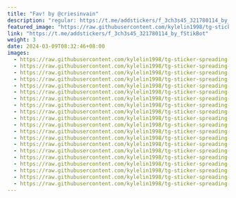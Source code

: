 ```yaml
---
title: "Fav! by @criesinvain"
description: "regular: https://t.me/addstickers/f_3ch3s45_321780114_by_fStikBot"
featured_image: "https://raw.githubusercontent.com/kylelin1998/tg-sticker-spreading-worldwide-images/main/img/e2ef5ce1-715e-43f0-ab54-265021ccc9a7.jpg"
link: "https://t.me/addstickers/f_3ch3s45_321780114_by_fStikBot"
weight: 3
date: 2024-03-09T08:32:46+08:00
images:
  - https://raw.githubusercontent.com/kylelin1998/tg-sticker-spreading-worldwide-images/main/img/e2ef5ce1-715e-43f0-ab54-265021ccc9a7.jpg
  - https://raw.githubusercontent.com/kylelin1998/tg-sticker-spreading-worldwide-images/main/img/6a4b91c6-efe5-40e3-b3bd-8b4ffb2c3517.jpg
  - https://raw.githubusercontent.com/kylelin1998/tg-sticker-spreading-worldwide-images/main/img/89c4e26a-3e34-4943-9651-2c59a7cc898f.jpg
  - https://raw.githubusercontent.com/kylelin1998/tg-sticker-spreading-worldwide-images/main/img/88dbfb44-181f-40f3-aeeb-8d734a11f878.jpg
  - https://raw.githubusercontent.com/kylelin1998/tg-sticker-spreading-worldwide-images/main/img/048f730a-0ac7-4ce6-b3ad-83b25697fe48.jpg
  - https://raw.githubusercontent.com/kylelin1998/tg-sticker-spreading-worldwide-images/main/img/40806a6a-9c7d-480c-90cd-d2a79f58e1cd.jpg
  - https://raw.githubusercontent.com/kylelin1998/tg-sticker-spreading-worldwide-images/main/img/ec88259c-b01f-47d2-b0fb-fda39795287d.jpg
  - https://raw.githubusercontent.com/kylelin1998/tg-sticker-spreading-worldwide-images/main/img/4c8e0560-65cc-4d3f-8aaf-28308afa513b.jpg
  - https://raw.githubusercontent.com/kylelin1998/tg-sticker-spreading-worldwide-images/main/img/fee89854-70e0-418c-8e86-b7cfec6e3123.jpg
  - https://raw.githubusercontent.com/kylelin1998/tg-sticker-spreading-worldwide-images/main/img/747ed0ea-cdea-42a9-bf9f-e8f4732d9d9d.jpg
  - https://raw.githubusercontent.com/kylelin1998/tg-sticker-spreading-worldwide-images/main/img/9669be3b-8ee2-4289-8bd9-c9e6cabfd084.jpg
  - https://raw.githubusercontent.com/kylelin1998/tg-sticker-spreading-worldwide-images/main/img/70c27141-eb1c-4f76-b6e6-92bf24905a62.jpg
  - https://raw.githubusercontent.com/kylelin1998/tg-sticker-spreading-worldwide-images/main/img/d34d3b74-002c-4296-8a49-04f11077a363.jpg
  - https://raw.githubusercontent.com/kylelin1998/tg-sticker-spreading-worldwide-images/main/img/8ea3cd75-d579-416a-a065-0dd594d65415.jpg
  - https://raw.githubusercontent.com/kylelin1998/tg-sticker-spreading-worldwide-images/main/img/123047a0-4dc8-42d2-a6f9-d44bfcced19d.jpg
  - https://raw.githubusercontent.com/kylelin1998/tg-sticker-spreading-worldwide-images/main/img/9e7aef63-bf3c-41c4-ab5e-38ef574392d6.jpg
  - https://raw.githubusercontent.com/kylelin1998/tg-sticker-spreading-worldwide-images/main/img/be7ebc73-37c9-4e23-86b7-a8e5f24e7077.jpg
  - https://raw.githubusercontent.com/kylelin1998/tg-sticker-spreading-worldwide-images/main/img/5920a8e2-e9fe-4a99-ad6b-92eb6653423f.jpg
  - https://raw.githubusercontent.com/kylelin1998/tg-sticker-spreading-worldwide-images/main/img/eb5780c5-2052-491e-9982-5d6d4109d55d.jpg
  - https://raw.githubusercontent.com/kylelin1998/tg-sticker-spreading-worldwide-images/main/img/caa93a90-5250-48ff-bd0b-9b07dfc1e097.jpg
---
```

